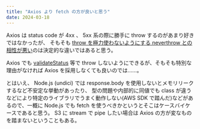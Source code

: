 ```yaml
---
title: "Axios より fetch の方が良いと思う"
date: 2024-03-18
---
```


Axios は status code が 4xx 、 5xx 系の際に勝手に throw するのがあまり好きではなかったが、 そもそも [throw を極力使わないようにする neverthrow との相性が悪い](https://zenn.dev/euxn23/articles/505fd9297eb2dc#%E4%BE%8B%E5%A4%96%E3%82%92-throw-%E3%81%99%E3%82%8B-axios-%E3%81%A8%E7%9B%B8%E6%80%A7%E3%81%8C%E6%82%AA%E3%81%84)のは決定的な違いではあると思う。

Axios でも [validateStatus](https://axios-http.com/docs/handling_errors) 等で throw しないようにできるが、そもそも特別な理由がなければ Axios を採用しなくても良いのでは……。

とはいえ、 Node.js (undici) では response.body を使用しないとメモリリークするなど不安定な挙動があったり、 [](https://twitter.com/azu_re/status/1769339338985533935)型の問題や内部的に同値でも class が違うなどにより特定のライブラリでうまく動作しない(AWS SDK で踏んだ)などがあるので、一概に Node.js でも fetch を使うべきかというとそこはケースバイケースであると思う。
S3 に stream で pipe したい場合は Axios の方が変なものを踏まないということもある。
